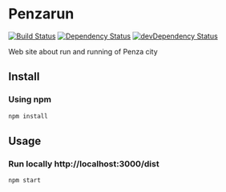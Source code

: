 # Penzarun

[![Build Status](https://travis-ci.org/home-assistant/home-assistant-polymer.svg?branch=master)](https://travis-ci.org/vikshv/penzarun)
[![Dependency Status](https://david-dm.org/vikshv/penzarun.svg?theme=shields.io)](https://david-dm.org/penzarun/penzarun)
[![devDependency Status](https://david-dm.org/vikshv/penzarun/dev-status.svg?theme=shields.io)](https://david-dm.org/penzarun/penzarun#info=devDependencies)

Web site about run and running of Penza city

## Install

### Using npm

```sh
npm install
```

## Usage

### Run locally http://localhost:3000/dist

```sh
npm start
```
